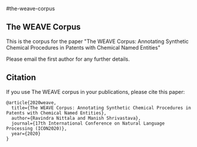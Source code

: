 #the-weave-corpus

## The WEAVE Corpus

This is the corpus for the paper "The WEAVE Corpus: Annotating Synthetic Chemical Procedures in
Patents with Chemical Named Entities"

Please email the first author for any further details.

## Citation

If you use The WEAVE corpus in your publications, please cite this paper:
```
@article{2020weave,
  title={The WEAVE Corpus: Annotating Synthetic Chemical Procedures in Patents with Chemical Named Entities},
  author={Ravindra Nittala and Manish Shrivastava},
  journal={17th International Conference on Natural Language Processing (ICON2020)},
  year={2020}
}
```
